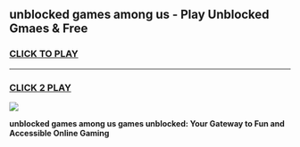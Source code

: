 
## unblocked games among us - Play Unblocked Gmaes & Free
<h3>
<a href="https://premium.freeplayer.one?title=unblocked_games_among_us&ref=20F">CLICK TO PLAY</a></h3>
<hr>

<h3>
<a href="https://premium.freeplayer.one?title=unblocked_games_among_us&ref=20F">CLICK 2 PLAY</a>
  
</h3>

<a href="https://premium.freeplayer.one?title=unblocked_games_among_us&ref=20F/"><img src="https://clearcache.store/games.png"></a>


**unblocked games among us games unblocked: Your Gateway to Fun and Accessible Online Gaming**
